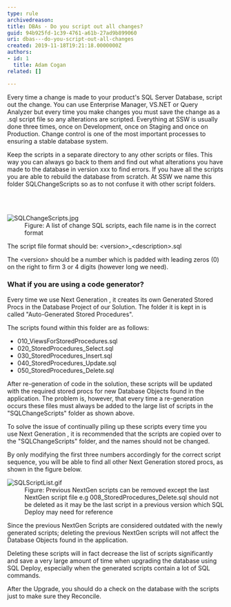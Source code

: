 ```yaml
---
type: rule
archivedreason: 
title: ​DBAs - Do you script out all changes?
guid: 94b925fd-1c39-4761-a61b-27ad9b899060
uri: dbas---do-you-script-out-all-changes
created: 2019-11-18T19:21:18.0000000Z
authors:
- id: 1
  title: Adam Cogan
related: []

---
```



<p>​Every time a change is made to your product's SQL Server Database, script out the change. You can use Enterprise Manager, VS.NET or Query Analyzer but every time you make changes you must save the change as a .sql script file so any alterations are scripted. Everything at SSW is usually done three times, once on Development, once on Staging and once on Production. Change control is one of the most important processes to ensuring a stable database system.<br></p><p>Keep the scripts in a separate directory to any other scripts or files. This way you can always go back to them and find out what alterations you have made to the database in version xxx to find errors. If you have all the scripts you are able to rebuild the database from scratch. At SSW we name this folder SQLChangeScripts so as to not confuse it with other script folders.​​<br></p>
<br><excerpt class='endintro'></excerpt><br>
<dl class="image"><dt>
      <img src="/PublishingImages/SQLChangeScripts.jpg" alt="SQLChangeScripts.jpg" />
   </dt><dd>Figure&#58;&#160;A list of change SQL scripts, each file name is in the correct format</dd></dl><p>The script file format should be&#58; &lt;version&gt;_&lt;description&gt;.sql</p><p>The &lt;version&gt; should be a number which is padded with leading zeros (0) on the right to firm 3 or 4 digits (however long we need).​​​<br></p><h3 class="ssw15-rteElement-H3">What if you are using a code generator?​​<br></h3><p class="ssw15-rteElement-P">Every time we use&#160;Next Generation&#160;, it creates its own Generated Stored Procs in the Database Project of our Solution. The folder it is kept in is called &quot;Auto-Generated Stored Procedures&quot;.​​<br></p><p>The scripts found within this folder are as follows&#58;<br></p><ul><li>010_ViewsForStoredProcedures.sql</li><li>020_StoredProcedures_Select.sql</li><li>030_StoredProcedures_Insert.sql</li><li>040_StoredProcedures_Update.sql</li><li>050_StoredProcedures_Delete.sql</li></ul><p class="ssw15-rteElement-P">After re-generation of code in the solution, these scripts will be updated with the required stored procs for new Database Objects found in the application. The problem is, however, that every time a re-generation occurs these files must always be added to the large list of scripts in the &quot;SQLChangeScripts&quot; folder as shown above.​<br></p><p class="ssw15-rteElement-P">To solve the issue of continually piling up these scripts every time you use&#160;Next Generation&#160;, it is recommended that the scripts are copied over to the &quot;SQLChangeScripts&quot; folder, and the names should not be changed.​<br></p>By only modifying the first three numbers accordingly for the correct script sequence, you will be able to find all other Next Generation stored procs, as shown in the figure below.<br> 
<dl class="image">
   <dt>
      <img src="/PublishingImages/SQLScriptList.gif" alt="SQLScriptList.gif" />​</dt><dd>Figure&#58; Previous NextGen scripts can be removed except the last NextGen script file e.g 008_StoredProcedures_Delete.sql should not be deleted as it may be the last script in a previous version which SQL Deploy may need for reference<br></dd></dl><p class="ssw15-rteElement-P">Since the previous NextGen Scripts are considered outdated with the newly generated scripts; deleting the previous NextGen scripts will not affect the Database Objects found in the application.​​<br></p><p class="ssw15-rteElement-P">Deleting these scripts will in fact decrease the list of scripts significantly and save a very large amount of time when upgrading the database using SQL Deploy, especially when the generated scripts contain a lot of SQL commands.​​<br></p><p class="ssw15-rteElement-P">After the Upgrade, you should do a check on the database with the scripts just to make sure they Reconcile.​​<br></p>


